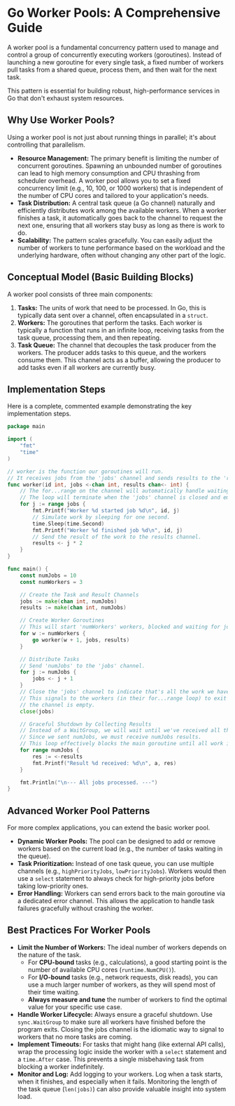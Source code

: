 # Go Worker Pools: A Comprehensive Guide

A worker pool is a fundamental concurrency pattern used to manage and control a group of concurrently executing workers (goroutines). Instead of launching a new goroutine for every single task, a fixed number of workers pull tasks from a shared queue, process them, and then wait for the next task.

This pattern is essential for building robust, high-performance services in Go that don't exhaust system resources.

## Why Use Worker Pools?

Using a worker pool is not just about running things in parallel; it's about controlling that parallelism.

- **Resource Management:** The primary benefit is limiting the number of concurrent goroutines. Spawning an unbounded number of goroutines can lead to high memory consumption and CPU thrashing from scheduler overhead. A worker pool allows you to set a fixed concurrency limit (e.g., 10, 100, or 1000 workers) that is independent of the number of CPU cores and tailored to your application's needs.
- **Task Distribution:** A central task queue (a Go channel) naturally and efficiently distributes work among the available workers. When a worker finishes a task, it automatically goes back to the channel to request the next one, ensuring that all workers stay busy as long as there is work to do.
- **Scalability:** The pattern scales gracefully. You can easily adjust the number of workers to tune performance based on the workload and the underlying hardware, often without changing any other part of the logic.

## Conceptual Model (Basic Building Blocks)

A worker pool consists of three main components:

1.  **Tasks:** The units of work that need to be processed. In Go, this is typically data sent over a channel, often encapsulated in a `struct`.
2.  **Workers:** The goroutines that perform the tasks. Each worker is typically a function that runs in an infinite loop, receiving tasks from the task queue, processing them, and then repeating.
3.  **Task Queue:** The channel that decouples the task producer from the workers. The producer adds tasks to this queue, and the workers consume them. This channel acts as a buffer, allowing the producer to add tasks even if all workers are currently busy.

## Implementation Steps

Here is a complete, commented example demonstrating the key implementation steps.

```go
package main

import (
	"fmt"
	"time"
)

// worker is the function our goroutines will run.
// It receives jobs from the 'jobs' channel and sends results to the 'results' channel.
func worker(id int, jobs <-chan int, results chan<- int) {
	// The for...range on the channel will automatically handle waiting for jobs.
	// The loop will terminate when the 'jobs' channel is closed and empty.
	for j := range jobs {
		fmt.Printf("Worker %d started job %d\n", id, j)
		// Simulate work by sleeping for one second.
		time.Sleep(time.Second)
		fmt.Printf("Worker %d finished job %d\n", id, j)
		// Send the result of the work to the results channel.
		results <- j * 2
	}
}

func main() {
	const numJobs = 10
	const numWorkers = 3

	// Create the Task and Result Channels
	jobs := make(chan int, numJobs)
	results := make(chan int, numJobs)

	// Create Worker Goroutines
	// This will start 'numWorkers' workers, blocked and waiting for jobs.
	for w := numWorkers {
		go worker(w + 1, jobs, results)
	}

	// Distribute Tasks
	// Send 'numJobs' to the 'jobs' channel.
	for j := numJobs {
		jobs <- j + 1
	}
	// Close the 'jobs' channel to indicate that's all the work we have.
	// This signals to the workers (in their for...range loop) to exit after
	// the channel is empty.
	close(jobs)

	// Graceful Shutdown by Collecting Results
	// Instead of a WaitGroup, we will wait until we've received all the results.
	// Since we sent numJobs, we must receive numJobs results.
	// This loop effectively blocks the main goroutine until all work is done.
	for range numJobs {
		res := <-results
		fmt.Printf("Result %d received: %d\n", a, res)
	}

	fmt.Println("\n--- All jobs processed. ---")
}

```

## Advanced Worker Pool Patterns

For more complex applications, you can extend the basic worker pool.

- **Dynamic Worker Pools:** The pool can be designed to add or remove workers based on the current load (e.g., the number of tasks waiting in the queue).
- **Task Prioritization:** Instead of one task queue, you can use multiple channels (e.g., `highPriorityJobs`, `lowPriorityJobs`). Workers would then use a `select` statement to always check for high-priority jobs before taking low-priority ones.
- **Error Handling:** Workers can send errors back to the main goroutine via a dedicated error channel. This allows the application to handle task failures gracefully without crashing the worker.

## Best Practices For Worker Pools

- **Limit the Number of Workers:** The ideal number of workers depends on the nature of the task.
  - For **CPU-bound** tasks (e.g., calculations), a good starting point is the number of available CPU cores (`runtime.NumCPU()`).
  - For **I/O-bound** tasks (e.g., network requests, disk reads), you can use a much larger number of workers, as they will spend most of their time waiting.
  - **Always measure and tune** the number of workers to find the optimal value for your specific use case.
- **Handle Worker Lifecycle:** Always ensure a graceful shutdown. Use `sync.WaitGroup` to make sure all workers have finished before the program exits. Closing the jobs channel is the idiomatic way to signal to workers that no more tasks are coming.
- **Implement Timeouts:** For tasks that might hang (like external API calls), wrap the processing logic inside the worker with a `select` statement and a `time.After` case. This prevents a single misbehaving task from blocking a worker indefinitely.
- **Monitor and Log:** Add logging to your workers. Log when a task starts, when it finishes, and especially when it fails. Monitoring the length of the task queue (`len(jobs)`) can also provide valuable insight into system load.
